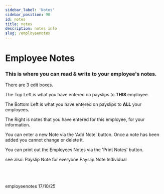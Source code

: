 ```yaml
---
sidebar_label: 'Notes'
sidebar_position: 90
id: notes
title: notes
description: notes info
slug: /employeenotes 
---
```


# Employee Notes

### This is where you can read & write to your employee's notes.
There are 3 edit boxes.

The Top Left is what you have entered on payslips to **THIS** employee.

The Bottom Left is what you have entered on payslips to **ALL** your employees.

The Right is notes that you have entered for this employee, for your information.

You can enter a new Note via the 'Add Note' button.
Once a note has been added you cannot change or delete it.

You can print out the Employees Notes via the 'Print Notes' button.

see also:
Payslip Note for everyone
Payslip Note Individual
<br/>
<br/>
<br/>
<br/>
<br/>
employeenotes 17/10/25